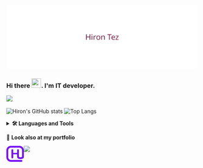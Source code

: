<p align="center">
  <img src="./.assets/HironTezAnimation.svg"/>
</p>

<h3>Hi there <img src="https://media.giphy.com/media/hvRJCLFzcasrR4ia7z/giphy.gif" width="25px" height="25px">. I'm IT developer.</h3>
<img src="https://capsule-render.vercel.app/api?type=rect&amp;color=gradient&amp;height=1"/>

![Hiron's GitHub stats](https://github-readme-stats.vercel.app/api?username=HironTez&show_icons=true&theme=github_dark&bg_color=00000000)
![Top Langs](https://github-readme-stats.vercel.app/api/top-langs/?username=HironTez&layout=compact&hide=QML,Tcl,Asp.NET,PLSQL,Roff,DTrace,XSLT,VBScript&theme=github_dark&bg_color=00000000&langs_count=10)

<details>
    <summary><b><g-emoji class="g-emoji" alias="hammer_and_wrench" fallback-src="./.assets/tools.png">🛠️</g-emoji>&nbsp;Languages and Tools</b></summary>
    <img src="./.assets/typescript.svg" alt="TypeScript" width="42"/>
    <img src="./.assets/javascript.svg" alt="JavaScript" width="42"/>
    <img src="./.assets/python.svg" alt="Python" width="42"/>
    <img src="./.assets/c-sharp.svg" alt="C#" height="42">
    <img src="./.assets/java.svg" alt="Java" height="42">
    <img src="./.assets/c-plusplus.svg" alt="C++" height="42">
    <img src="./.assets/react.svg" alt="React" width="42"/>
    <img src="./.assets/redux.svg" alt="Redux" width="42"/>
    <img src="./.assets/nextjs.svg" alt="NextJs" width="42"/>
    <img src="./.assets/nodejs.svg" alt="NodeJs" height="42">
    <img src="./.assets/nestjs.svg" alt="NestJs" height="42">
    <img src="./.assets/expressjs.svg" alt="Express" height="42">
    <img src="./.assets/fastify.png" alt="Fastify" height="42">
    <img src="./.assets/jquery.svg" alt="JQuery" height="42">
    <img src="./.assets/nx.png" alt="NX" height="42">
    <img src="./.assets/typeorm.svg" alt="TypeORM" height="42">
    <img src="./.assets/prisma.png" alt="Prisma" height="42">
    <img src="./.assets/postgresql.svg" alt="PostgreSQL" height="42">
    <img src="./.assets/mongodb.png" alt="MongoDB" height="42">
    <img src="./.assets/sqlite.svg" alt="SQLite" height="42">
    <img src="./.assets/heroku.svg" alt="heroku" height="42">
    <!-- <img src="https://cdn.svgporn.com/logos/docker-icon.svg" alt="Docker" width="42"/> -->
    <img src="./.assets/flask.svg" alt="Flask" height="42">
    <img src="./.assets/aiogram.png" alt="Aiogram" height="42">
    <img src="./.assets/Python_and_Qt.svg" alt="PyQt5" height="42">
    <img src="./.assets/html-5.svg" alt="HTML" height="42">
    <img src="./.assets/css-3.svg" alt="CSS" height="42">
    <img src="./.assets/Sass.svg" alt="SASS" height="42">
    <img src="./.assets/styled-components.png" alt="Styled Components" height="42">
    <img src="./.assets/unity.svg" alt="Unity" height="42">
    <img src="./.assets/Blender.png" alt="Blender" height="42">
    <img src="./.assets/Adobe_Photoshop.svg"
        alt="Photoshop" height="42">
    <img src="./.assets/Adobe_After_Effects.svg"
        alt="After-Effects" height="42">
    <img src="./.assets/Adobe_Lightroom.svg"
        alt="Lightroom" height="42">
    <img src="./.assets/GraphQL.png" alt="GraphQL" height="42">
    <img src="./.assets/Vitejs.png" alt="Vite" height="42">
    <img src="./.assets/vitest.svg" alt="Vitest" height="42">
    <img src="./.assets/swc.png" alt="SWC" height="42">
    <img src="./.assets/sucrase.png" alt="Sucrase" height="42">
    <img src="./.assets/turbo.png" alt="Turbo" height="42">
    <img src="./.assets/yarn.png" alt="Yarn" height="42">
    <img src="./.assets/pnpm.svg" alt="pnpm" height="42">
</details>

<p dir="auto"><g-emoji class="g-emoji" alias="link" fallback-src="./.assets/link.png">🔗</g-emoji>&nbsp;<strong>Look also at my portfolio</strong></p>
<p align="left" dir="auto">
    <a target="_blank" href="https://hirontez.github.io/portfolio">
        <img align="left" alt="Portfolio" height="42" src="./.assets/logo.png" />
    </a>
</p>
<img src="https://komarev.com/ghpvc/?username=HironTez"/>
